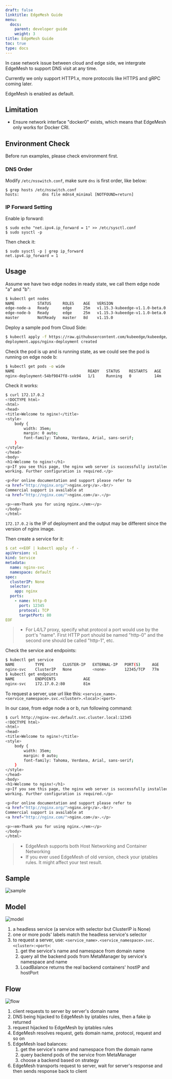 ```yaml
---
draft: false
linktitle: EdgeMesh Guide
menu:
  docs:
    parent: developer guide
    weight: 3
title: EdgeMesh Guide
toc: true
type: docs
---
```

In case network issue between cloud and edge side, we intergrate EdgeMesh to support DNS visit at any time.

Currently we only support HTTP1.x, more protocols like HTTPS and gRPC coming later.

EdgeMesh is enabled as default.

## Limitation

* Ensure network interface "docker0" exists, which means that EdgeMesh only works for Docker CRI.

## Environment Check

Before run examples, please check environment first.

### DNS Order

Modify `/etc/nsswitch.conf`, make sure `dns` is first order, like below:

```
$ grep hosts /etc/nsswitch.conf
hosts:          dns file mdns4_minimal [NOTFOUND=return]
```

### IP Forward Setting

Enable ip forward:

```
$ sudo echo "net.ipv4.ip_forward = 1" >> /etc/sysctl.conf
$ sudo sysctl -p
```

Then check it:

```
$ sudo sysctl -p | grep ip_forward
net.ipv4.ip_forward = 1
```

## Usage

Assume we have two edge nodes in ready state, we call them edge node "a" and "b":

```bash
$ kubectl get nodes
NAME          STATUS     ROLES    AGE   VERSION
edge-node-a   Ready      edge     25m   v1.15.3-kubeedge-v1.1.0-beta.0.358+0b7ac7172442b5-dirty
edge-node-b   Ready      edge     25m   v1.15.3-kubeedge-v1.1.0-beta.0.358+0b7ac7172442b5-dirty
master        NotReady   master   8d    v1.15.0
```

Deploy a sample pod from Cloud Side:

```bash
$ kubectl apply -f https://raw.githubusercontent.com/kubeedge/kubeedge/master/build/deployment.yaml
deployment.apps/nginx-deployment created
```

Check the pod is up and is running state, as we could see the pod is running on edge node b:

```bash
$ kubectl get pods -o wide
NAME                                READY   STATUS    RESTARTS   AGE   IP           NODE          NOMINATED NODE   READINESS GATES
nginx-deployment-54bf9847f8-sxk94   1/1     Running   0          14m   172.17.0.2   edge-node-b   <none>           <none>
```

Check it works:

```bash
$ curl 172.17.0.2
<!DOCTYPE html>
<html>
<head>
<title>Welcome to nginx!</title>
<style>
    body {
        width: 35em;
        margin: 0 auto;
        font-family: Tahoma, Verdana, Arial, sans-serif;
    }
</style>
</head>
<body>
<h1>Welcome to nginx!</h1>
<p>If you see this page, the nginx web server is successfully installed and
working. Further configuration is required.</p>

<p>For online documentation and support please refer to
<a href="http://nginx.org/">nginx.org</a>.<br/>
Commercial support is available at
<a href="http://nginx.com/">nginx.com</a>.</p>

<p><em>Thank you for using nginx.</em></p>
</body>
</html>
```

`172.17.0.2` is the IP of deployment and the output may be different since the version of nginx image.

Then create a service for it:
```yaml
$ cat <<EOF | kubectl apply -f -
apiVersion: v1
kind: Service
metadata:
  name: nginx-svc
  namespace: default
spec:
  clusterIP: None
  selector:
    app: nginx
  ports:
    - name: http-0
      port: 12345
      protocol: TCP
      targetPort: 80
EOF
```

>* For L4/L7 proxy, specify what protocol a port would use by the port's "name". First HTTP port should be named "http-0" and the second one should be called "http-1", etc.

Check the service and endpoints:

```bash
$ kubectl get service
NAME         TYPE        CLUSTER-IP   EXTERNAL-IP   PORT(S)     AGE
nginx-svc    ClusterIP   None         <none>        12345/TCP   77m
$ kubectl get endpoints
NAME         ENDPOINTS            AGE
nginx-svc    172.17.0.2:80        81m
```

To request a server, use url like this: `<service_name>.<service_namespace>.svc.<cluster>.<local>:<port>`

In our case, from edge node a or b, run following command:

```bash
$ curl http://nginx-svc.default.svc.cluster.local:12345
<!DOCTYPE html>
<html>
<head>
<title>Welcome to nginx!</title>
<style>
    body {
        width: 35em;
        margin: 0 auto;
        font-family: Tahoma, Verdana, Arial, sans-serif;
    }
</style>
</head>
<body>
<h1>Welcome to nginx!</h1>
<p>If you see this page, the nginx web server is successfully installed and
working. Further configuration is required.</p>

<p>For online documentation and support please refer to
<a href="http://nginx.org/">nginx.org</a>.<br/>
Commercial support is available at
<a href="http://nginx.com/">nginx.com</a>.</p>

<p><em>Thank you for using nginx.</em></p>
</body>
</html>
```

>* EdgeMesh supports both Host Networking and Container Networking
>* If you ever used EdgeMesh of old version, check your iptables rules. It might affect your test result.

## Sample
![sample](/img/edgemesh/edgemesh-test-env-example.png)

## Model
![model](/img/edgemesh/model.jpg)
1. a headless service (a service with selector but ClusterIP is None)
2. one or more pods' labels match the headless service's selector
3. to request a server, use: ```<service_name>.<service_namespace>.svc.<cluster>:<port>```:
    1. get the service's name and namespace from domain name
    2. query all the backend pods from MetaManager by service's namespace and name
    3. LoadBalance returns the real backend containers' hostIP and hostPort

## Flow
![flow](/img/edgemesh/endtoend-test-flow.jpg)
1. client requests to server by server's domain name
2. DNS being hijacked to EdgeMesh by iptables rules, then a fake ip returned
3. request hijacked to EdgeMesh by iptables rules
4. EdgeMesh resolves request, gets domain name, protocol, request and so on
5. EdgeMesh load balances:
    1. get the service's name and namespace from the domain name
    2. query backend pods of the service from MetaManager
    3. choose a backend based on strategy
6. EdgeMesh transports request to server, wait for server's response and then sends response back to client
